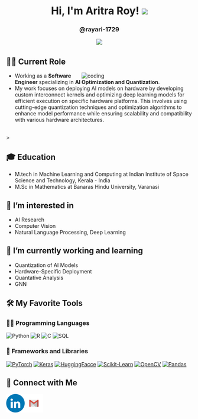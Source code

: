 <h1 align="center">
Hi, I'm Aritra Roy!
  <img src="https://media.giphy.com/media/hvRJCLFzcasrR4ia7z/giphy.gif" width="30"></h1> 
<h3 align="center">@rayari-1729</h3> 

<p align="center">
  <a href="https://git.io/typing-svg"><img src=https://readme-typing-svg.demolab.com?font=Fira+Code&pause=1000&width=435&lines=AI+Optimization+%26+Quantization;Machine+Learning+;Deep+Learning+;Computer+Vision+;Natural+language+Processing+/></a>
</p>

## 👨‍💼 Current Role 
<img align="right" alt="coding" width="300" src="https://user-images.githubusercontent.com/74038190/212749447-bfb7e725-6987-49d9-ae85-2015e3e7cc41.gif">

- Working as a **Software Engineer** specializing in **AI Optimization and Quantization**.
- My work focuses on deploying AI models on hardware by developing custom interconnect kernels and optimizing deep learning models for efficient execution on specific hardware platforms. This involves using cutting-edge quantization techniques and optimization algorithms to enhance model performance while ensuring scalability and compatibility with various hardware architectures.

<br clear="all"/>> 


## 🎓 Education  
  - M.tech in Machine Learning and Computing  at Indian Institute of Space Science and Technology, Kerala - India
  - M.Sc in Mathematics at Banaras Hindu University, Varanasi
  

## 👀 I’m interested in
  - AI Research
  - Computer Vision
  - Natural Language Processing, Deep Learning 

 
## 🌱 I’m currently working and learning 
  - Quantization of AI Models
  - Hardware-Specific Deployment
  - Quantative Analysis
  - GNN

   

## 🛠️ My Favorite Tools

### 👨‍💻 Programming Languages

<p>
<img alt="Python" src="https://img.shields.io/badge/Python%20-%2314354C.svg?logo=python&logoColor=white">
<img alt="R" src="https://img.shields.io/badge/R%20-%2300599C.svg?logo=R&logoColor=white">
<img alt="C" src="https://img.shields.io/badge/C%20-%232370ED.svg?logo=c&logoColor=white">
<img alt="SQL" src="https://img.shields.io/badge/SQL%20-%23025E8C.svg?logo=amazon-dynamodb&logoColor=white">

### 🧰 Frameworks and Libraries

<p>
    <a href="#"><img alt="PyTorch" src="https://img.shields.io/badge/PyTorch-EE4C2C?style=for-the-badge&logo=pytorch&logoColor=white"></a>
    <a href="#"><img alt="Keras" src="https://img.shields.io/badge/Keras-FF0000?style=for-the-badge&logo=keras&logoColor=white"></a>
    <a href="#"><img alt="HuggingFacce" src="https://img.shields.io/badge/-HuggingFace-FDEE21?style=for-the-badge&logo=HuggingFace&logoColor=black"></a>
    <a href="#"><img alt="Scikit-Learn" src="https://img.shields.io/badge/scikitlearn%20-%23C2DFFF.svg?logo=scikit-learn&logoColor=blue"></a>
    <a href="#"><img alt="OpenCV" src="https://img.shields.io/badge/OpenCV-27338e?style=for-the-badge&logo=OpenCV&logoColor=white"></a>
    <a href="#"><img alt="Pandas" src="https://img.shields.io/badge/Pandas%20-%23150458.svg?logo=pandas&logoColor=white"></a>
</p>

## 🤝 Connect with Me

<a href="https://www.linkedin.com"><img align="left" src="https://raw.githubusercontent.com/RishiDarkDevil/RishiDarkDevil/main/SVG/Color/LinkedIN.svg" alt="Rishi Dey Chowdhury | LinkedIn" width="50px"/></a>
<a href="mailto: rayari1729@gmail.com"><img align="left" src="https://raw.githubusercontent.com/RishiDarkDevil/RishiDarkDevil/main/SVG/Color/Gmail.svg" alt="Aritra Roy | Gmail" width="50px"/></a>


